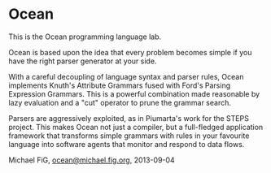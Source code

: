 Ocean
=====

This is the Ocean programming language lab.

Ocean is based upon the idea that every problem becomes simple if you have the right parser generator at your side.

With a careful decoupling of language syntax and parser rules, Ocean implements Knuth's Attribute Grammars fused
with Ford's Parsing Expression Grammars.  This is a powerful combination made reasonable by lazy evaluation and
a "cut" operator to prune the grammar search.

Parsers are aggressively exploited, as in Piumarta's work for the STEPS project.  This makes Ocean not just a compiler,
but a full-fledged application framework that transforms simple grammars with rules in your favourite language into
software agents that monitor and respond to data flows.

Michael FiG, <ocean@michael.fig.org>, 2013-09-04
